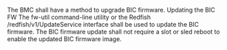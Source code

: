 The BMC shall have a method to upgrade BIC firmware.  Updating the BIC FW
The fw-util command-line utility or the Redfish /redfish/v1/UpdateService
interface shall be used to update the BIC firmware.  The BIC firmware update
shall not require a slot or sled reboot to enable the updated BIC firmware
image.
